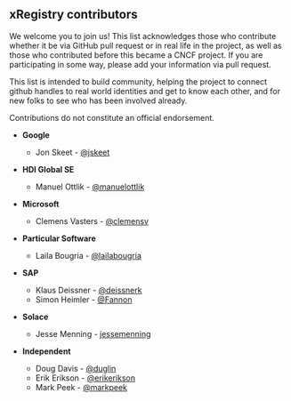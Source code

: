 ## xRegistry contributors

<!-- no verify-links -->

We welcome you to join us! This list acknowledges those who contribute whether
it be via GitHub pull request or in real life in the project, as well as those
who contributed before this became a CNCF project. If you are participating in
some way, please add your information via pull request.

This list is intended to build community, helping the project to connect github
handles to real world identities and get to know each other, and for new folks
to see who has been involved already.

Contributions do not constitute an official endorsement.

- **Google**
  - Jon Skeet - [@jskeet](https://github.com/jskeet)

- **HDI Global SE**
  - Manuel Ottlik - [@manuelottlik](https://github.com/manuelottlik)

- **Microsoft**
  - Clemens Vasters - [@clemensv](https://github.com/clemensv)

- **Particular Software**
  - Laila Bougria - [@lailabougria](https://github.com/lailabougria)

- **SAP**
  - Klaus Deissner - [@deissnerk](https://github.com/deissnerk)
  - Simon Heimler - [@Fannon](https://github.com/Fannon)

- **Solace**
  - Jesse Menning - [jessemenning](https://github.com/jessemenning)

- **Independent**
  - Doug Davis - [@duglin](https://github.com/duglin)
  - Erik Erikson - [@erikerikson](https://github.com/erikerikson)
  - Mark Peek - [@markpeek](https://github.com/markpeek)
